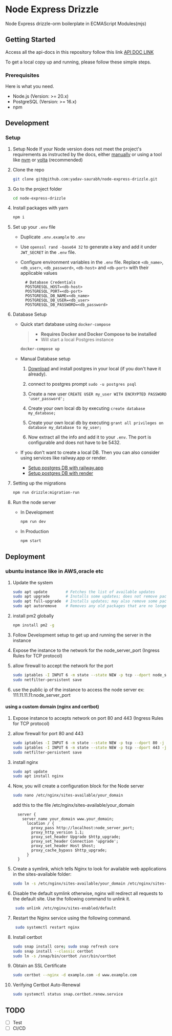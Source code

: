 # Node Express Drizzle

Node Express drizzle-orm boilerplate in ECMAScript Modules(mjs)

## Getting Started

Access all the api-docs in this repository follow this link [API DOC LINK](https://node-express-drizzle.yadav-saurabh.com/api-docs/)

To get a local copy up and running, please follow these simple steps.

### Prerequisites

Here is what you need.

- Node.js (Version: >= 20.x)
- PostgreSQL (Version: >= 16.x)
- npm

## Development

### Setup

1. Setup Node If your Node version does not meet the project's requirements as instructed by the docs, either [manually](https://nodejs.org/dist/latest-v20.x/) or using a tool like [nvm](https://github.com/nvm-sh/nvm) or [volta](https://volta.sh/) (recommended)

2. Clone the repo

    ```bash
    git clone git@github.com:yadav-saurabh/node-express-drizzle.git
    ```

3. Go to the project folder

    ```bash
    cd node-express-drizzle
    ```

4. Install packages with yarn

    ```bash
    npm i
    ```

5. Set up your `.env` file

    - Duplicate `.env.example` to `.env`
    - Use `openssl rand -base64 32` to generate a key and add it under `JWT_SECRET` in the `.env` file.
    - Configure environment variables in the `.env` file. Replace `<db_name>`, `<db_user>`, `<db_password>`, `<db-host>` and `<db-port>` with their applicable values

      ```text
        # Database Credentials
        POSTGRESQL_HOST=<db-host>
        POSTGRESQL_PORT=<db-port>
        POSTGRESQL_DB_NAME=<db_name>
        POSTGRESQL_DB_USER=<db_user>
        POSTGRESQL_DB_PASSWORD=<db_password>
      ```

6. Database Setup

    - Quick start database using `docker-compose`

      > - **Requires Docker and Docker Compose to be installed**
      > - Will start a local Postgres instance

      ```bash
      docker-compose up
      ```

    - Manual Database setup

      1. [Download](https://www.postgresql.org/download/) and install postgres in your local (if you don't have it already).

      2. connect to postgres prompt `sudo -u postgres psql`

      3. Create a new user `CREATE USER my_user WITH ENCRYPTED PASSWORD 'user_password';`

      4. Create your own local db by executing `create database my_database;`

      5. Create your own local db by executing `grant all privileges on database my_database to my_user;`

      6. Now extract all the info and add it to your `.env`. The port is configurable and does not have to be 5432.

    - If you don't want to create a local DB. Then you can also consider using services like railway.app or render.

      - [Setup postgres DB with railway.app](https://docs.railway.app/guides/postgresql)
      - [Setup postgres DB with render](https://render.com/docs/databases)

7. Setting up the migrations

    ```bash
    npm run drizzle:migration-run
    ```

8. Run the node server

    - In Development

      ```bash
      npm run dev
      ```

    - In Production

      ```bash
      npm start
      ```

## Deployment

### ubuntu instance like in AWS,oracle etc

1. Update the system

    ```bash
    sudo apt update        # Fetches the list of available updates
    sudo apt upgrade       # Installs some updates; does not remove packages
    sudo apt full-upgrade  # Installs updates; may also remove some packages, if needed
    sudo apt autoremove    # Removes any old packages that are no longer needed
    ```

2. install pm2 globally

    ```bash
    npm install pm2 -g
    ```

3. Follow Development setup to get up and running the server in the instance

4. Expose the instance to the network for the node_server_port (Ingress Rules for TCP protocol)

5. allow firewall to accept the network for the port

    ```bash
    sudo iptables -I INPUT 6 -m state --state NEW -p tcp --dport node_server_port -j ACCEPT
    sudo netfilter-persistent save
    ```

6. use the public ip of the instance to access the node server ex: 111.11.11.11:node_server_port

#### using a custom domain (nginx and certbot)

1. Expose instance to accepts network on port 80 and 443 (Ingress Rules for TCP protocol)

2. allow firewall for port 80 and 443

    ```bash
    sudo iptables -I INPUT 6 -m state --state NEW -p tcp --dport 80 -j ACCEPT
    sudo iptables -I INPUT 6 -m state --state NEW -p tcp --dport 443 -j ACCEPT
    sudo netfilter-persistent save
    ```

3. install nginx

    ```bash
    sudo apt update
    sudo apt install nginx
    ```

4. Now, you will create a configuration block for the Node server

    ```bash
    sudo nano /etc/nginx/sites-available/your_domain
    ```

    add this to the file /etc/nginx/sites-available/your_domain

    ```text
      server {
        server_name your_domain www.your_domain;
          location / {
            proxy_pass http://localhost:node_server_port;
            proxy_http_version 1.1;
            proxy_set_header Upgrade $http_upgrade;
            proxy_set_header Connection 'upgrade';
            proxy_set_header Host $host;
            proxy_cache_bypass $http_upgrade;
          }
      }
    ```

5. Create a symlink, which tells Nginx to look for available web applications in the sites-available folder:

    ```bash
    sudo ln -s /etc/nginx/sites-available/your_domain /etc/nginx/sites-enabled/
    ```

6. Disable the default symlink otherwise, nginx will redirect all requests to the default site. Use the following command to unlink it.

   ```bash
    sudo unlink /etc/nginx/sites-enabled/default
    ```

7. Restart the Nginx service using the following command.

   ```bash
    sudo systemctl restart nginx
    ```

8. Install certbot

    ```bash
    sudo snap install core; sudo snap refresh core
    sudo snap install --classic certbot
    sudo ln -s /snap/bin/certbot /usr/bin/certbot
    ```

9. Obtain an SSL Certificate

    ```bash
    sudo certbot --nginx -d example.com -d www.example.com
    ```

10. Verifying Certbot Auto-Renewal

    ```bash
    sudo systemctl status snap.certbot.renew.service
    ```

## TODO

- [ ] Test
- [ ] CI/CD
